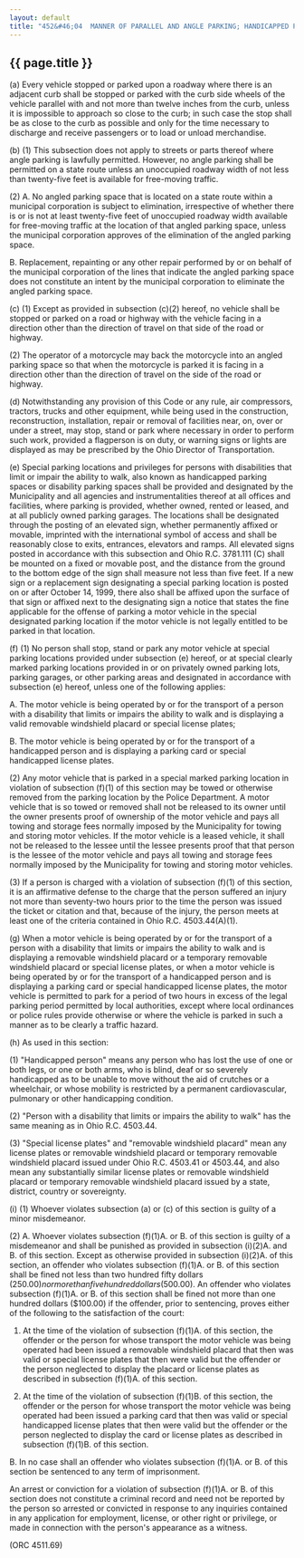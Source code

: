 ```yaml
---
layout: default
title: "452&#46;04  MANNER OF PARALLEL AND ANGLE PARKING; HANDICAPPED PERSONS."
---
```


{{ page.title }}
----------------

(a) Every vehicle stopped or parked upon a roadway where there is an adjacent curb shall be stopped or parked with the curb side wheels of the vehicle parallel with and not more than twelve inches from the curb, unless it is impossible to approach so close to the curb; in such case the stop shall be as close to the curb as possible and only for the time necessary to discharge and receive passengers or to load or unload merchandise.

(b) (1) This subsection does not apply to streets or parts thereof where angle parking is lawfully permitted. However, no angle parking shall be permitted on a state route unless an unoccupied roadway width of not less than twenty-five feet is available for free-moving traffic.

(2) A. No angled parking space that is located on a state route within a municipal corporation is subject to elimination, irrespective of whether there is or is not at least twenty-five feet of unoccupied roadway width available for free-moving traffic at the location of that angled parking space, unless the municipal corporation approves of the elimination of the angled parking space.

  B. Replacement, repainting or any other repair performed by or on behalf of the municipal corporation of the lines that indicate the angled parking space does not constitute an intent by the municipal corporation to eliminate the angled parking space.

(c) (1) Except as provided in subsection (c)(2) hereof, no vehicle shall be stopped or parked on a road or highway with the vehicle facing in a direction other than the direction of travel on that side of the road or highway.

(2) The operator of a motorcycle may back the motorcycle into an angled parking space so that when the motorcycle is parked it is facing in a direction other than the direction of travel on the side of the road or highway.

(d) Notwithstanding any provision of this Code or any rule, air compressors, tractors, trucks and other equipment, while being used in the construction, reconstruction, installation, repair or removal of facilities near, on, over or under a street, may stop, stand or park where necessary in order to perform such work, provided a flagperson is on duty, or warning signs or lights are displayed as may be prescribed by the Ohio Director of Transportation.

(e) Special parking locations and privileges for persons with disabilities that limit or impair the ability to walk, also known as handicapped parking spaces or disability parking spaces shall be provided and designated by the Municipality and all agencies and instrumentalities thereof at all offices and facilities, where parking is provided, whether owned, rented or leased, and at all publicly owned parking garages. The locations shall be designated through the posting of an elevated sign, whether permanently affixed or movable, imprinted with the international symbol of access and shall be reasonably close to exits, entrances, elevators and ramps. All elevated signs posted in accordance with this subsection and Ohio R.C. 3781.111 (C) shall be mounted on a fixed or movable post, and the distance from the ground to the bottom edge of the sign shall measure not less than five feet. If a new sign or a replacement sign designating a special parking location is posted on or after October 14, 1999, there also shall be affixed upon the surface of that sign or affixed next to the designating sign a notice that states the fine applicable for the offense of parking a motor vehicle in the special designated parking location if the motor vehicle is not legally entitled to be parked in that location.

(f) (1) No person shall stop, stand or park any motor vehicle at special parking locations provided under subsection (e) hereof, or at special clearly marked parking locations provided in or on privately owned parking lots, parking garages, or other parking areas and designated in accordance with subsection (e) hereof, unless one of the following applies:

  A. The motor vehicle is being operated by or for the transport of a person with a disability that limits or impairs the ability to walk and is displaying a valid removable windshield placard or special license plates;

  B. The motor vehicle is being operated by or for the transport of a handicapped person and is displaying a parking card or special handicapped license plates.

(2) Any motor vehicle that is parked in a special marked parking location in violation of subsection (f)(1) of this section may be towed or otherwise removed from the parking location by the Police Department. A motor vehicle that is so towed or removed shall not be released to its owner until the owner presents proof of ownership of the motor vehicle and pays all towing and storage fees normally imposed by the Municipality for towing and storing motor vehicles. If the motor vehicle is a leased vehicle, it shall not be released to the lessee until the lessee presents proof that that person is the lessee of the motor vehicle and pays all towing and storage fees normally imposed by the Municipality for towing and storing motor vehicles.

(3) If a person is charged with a violation of subsection (f)(1) of this section, it is an affirmative defense to the charge that the person suffered an injury not more than seventy-two hours prior to the time the person was issued the ticket or citation and that, because of the injury, the person meets at least one of the criteria contained in Ohio R.C. 4503.44(A)(1).

(g) When a motor vehicle is being operated by or for the transport of a person with a disability that limits or impairs the ability to walk and is displaying a removable windshield placard or a temporary removable windshield placard or special license plates, or when a motor vehicle is being operated by or for the transport of a handicapped person and is displaying a parking card or special handicapped license plates, the motor vehicle is permitted to park for a period of two hours in excess of the legal parking period permitted by local authorities, except where local ordinances or police rules provide otherwise or where the vehicle is parked in such a manner as to be clearly a traffic hazard.

(h) As used in this section:

(1) &quot;Handicapped person&quot; means any person who has lost the use of one or both legs, or one or both arms, who is blind, deaf or so severely handicapped as to be unable to move without the aid of crutches or a wheelchair, or whose mobility is restricted by a permanent cardiovascular, pulmonary or other handicapping condition. 

(2) &quot;Person with a disability that limits or impairs the ability to walk&quot; has the same meaning as in Ohio R.C. 4503.44.

(3) &quot;Special license plates&quot; and &quot;removable windshield placard&quot; mean any license plates or removable windshield placard or temporary removable windshield placard issued under Ohio R.C. 4503.41 or 4503.44, and also mean any substantially similar license plates or removable windshield placard or temporary removable windshield placard issued by a state, district, country or sovereignty.

(i) (1) Whoever violates subsection (a) or (c) of this section is guilty of a minor misdemeanor.

(2) A. Whoever violates subsection (f)(1)A. or B. of this section is guilty of a misdemeanor and shall be punished as provided in subsection (i)(2)A. and B. of this section. Except as otherwise provided in subsection (i)(2)A. of this section, an offender who violates subsection (f)(1)A. or B. of this section shall be fined not less than two hundred fifty dollars ($250.00) nor more than five hundred dollars ($500.00). An offender who violates subsection (f)(1)A. or B. of this section shall be fined not more than one hundred dollars ($100.00) if the offender, prior to sentencing, proves either of the following to the satisfaction of the court:

   1. At the time of the violation of subsection (f)(1)A. of this section, the offender or the person for whose transport the motor vehicle was being operated had been issued a removable windshield placard that then was valid or special license plates that then were valid but the offender or the person neglected to display the placard or license plates as described in subsection (f)(1)A. of this section.

   2. At the time of the violation of subsection (f)(1)B. of this section, the offender or the person for whose transport the motor vehicle was being operated had been issued a parking card that then was valid or special handicapped license plates that then were valid but the offender or the person neglected to display the card or license plates as described in subsection (f)(1)B. of this section.

  B. In no case shall an offender who violates subsection (f)(1)A. or B. of this section be sentenced to any term of imprisonment.

An arrest or conviction for a violation of subsection (f)(1)A. or B. of this section does not constitute a criminal record and need not be reported by the person so arrested or convicted in response to any inquiries contained in any application for employment, license, or other right or privilege, or made in connection with the person's appearance as a witness. 

(ORC 4511.69)